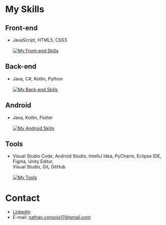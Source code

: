 # **My Skills**

## Front-end
* JavaScript, HTML5, CSS3 \
\
[![My Front-end Skills](https://skillicons.dev/icons?i=js,html,css)](https://skillicons.dev)

## Back-end
* Java, C#, Kotlin, Python \
\
[![My Back-end Skills](https://skillicons.dev/icons?i=java,cs,kotlin,python)](https://skillicons.dev)

## Android
* Java, Kotlin, Flutter \
\
[![My Android Skills](https://skillicons.dev/icons?i=java,kotlin,flutter)](https://skillicons.dev)

## Tools
* Visual Studio Code, Android Studio, IntelliJ Idea, PyCharm, Eclipse IDE, Figma, Unity Editor,\
Visual Studio, Git, GitHub \
\
[![My Tools](https://skillicons.dev/icons?i=vscode,androidstudio,idea,pycharm,eclipse,figma,unity,visualstudio,git,github&perline=5)](https://skillicons.dev)

# **Contact**
* [Linkedin](https://www.linkedin.com/in/nathan-magno)
* E-mail: nathan.consolo17@gmail.com

 
